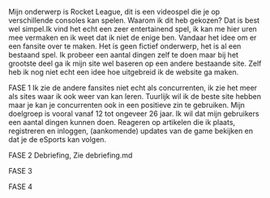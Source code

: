 Mijn onderwerp is Rocket League, dit is een videospel die je op verschillende consoles kan spelen.
Waarom ik dit heb gekozen? Dat is best wel simpel.Ik vind het echt een zeer entertainend spel, 
ik kan me hier uren mee vermaken en ik weet dat ik niet de enige ben. Vandaar het idee om er een fansite over te maken.
Het is geen fictief onderwerp, het is al een bestaand spel. 
Ik probeer een aantal dingen zelf te doen maar bij het grootste deel ga ik mijn site wel baseren op een andere bestaande site.
Zelf heb ik nog niet echt een idee hoe uitgebreid ik de website ga maken.

FASE 1
Ik zie de andere fansites niet echt als concurrenten, ik zie het meer als sites waar ik ook weer van kan leren. 
Tuurlijk wil ik de beste site hebben maar je kan je concurrenten ook in een positieve zin te gebruiken.
Mijn doelgroep is vooral vanaf 12 tot ongeveer 26 jaar.
Ik wil dat mijn gebruikers een aantal dingen kunnen doen. Reageren op artikelen die ik plaats, registreren en inloggen, 
(aankomende) updates van de game bekijken en dat je de eSports kan volgen.

FASE 2
Debriefing,
Zie debriefing.md

FASE 3 

FASE 4
